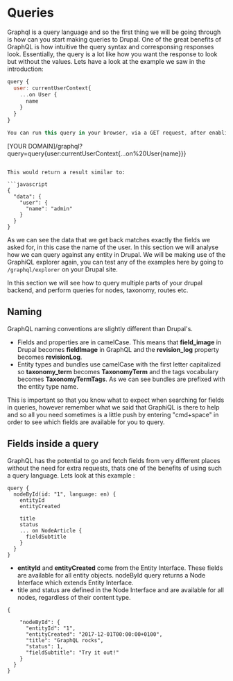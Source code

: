 # Queries

Graphql is a query language and so the first thing we will be going through is how can you start making queries to Drupal. One of the great benefits of GraphQL is how intuitive the query syntax and corresponsing responses look. Essentially, the query is a lot like how you want the response to look but without the values. Lets have a look at the example we saw in the introduction:

```javascript
query {
  user: currentUserContext{
    ...on User {
      name
    }
  }
}

You can run this query in your browser, via a GET request, after enabling the module. Note, if you are logged in already, the query should return a result. If you want the anonymous user to run the following query, you will need to enable the `Execute arbitrary GraphQL requests` permission. 
```
[YOUR DOMAIN]/graphql?query=query{user:currentUserContext{...on%20User{name}}}
``` 

This would return a result similar to: 

```javascript
{
  "data": {
    "user": {
      "name": "admin"
    }
  }
}
```

As we can see the data that we get back matches exactly the fields we asked for, in this case the name of the user. In this section we will analyse how we can query against any entity in Drupal. We will be making use of the GraphiQL explorer again, you can test any of the examples here by going to `/graphql/explorer` on your Drupal site.

In this section we will see how to query multiple parts of your drupal backend, and perform queries for nodes, taxonomy, routes etc.

## Naming

GraphQL naming conventions are slightly different than Drupal's.

* Fields and properties are in camelCase. This means that **field\_image** in Drupal becomes **fieldImage** in GraphQL and the **revision\_log** property becomes **revisionLog**.
* Entity types and bundles use camelCase with the first letter capitalized so **taxonomy\_term** becomes **TaxonomyTerm** and the tags vocabulary becomes **TaxonomyTermTags**. As we can see bundles are prefixed with the entity type name. 

This is important so that you know what to expect when searching for fields in queries, however remember what we said that GraphiQL is there to help and so all you need sometimes is a little push by entering "cmd+space" in order to see which fields are available for you to query.

## Fields inside a query

GraphQL has the potential to go and fetch fields from very different places without the need for extra requests, thats one of the benefits of using such a query language. Lets look at this example :

```
query {
  nodeById(id: "1", language: en) {
    entityId
    entityCreated

    title
    status
    ... on NodeArticle {
      fieldSubtitle
    }
  }
}
```


* **entityId** and **entityCreated** come from the Entity Interface. These fields are available for all entity objects. nodeById query returns a Node Interface which extends Entity Interface.
* title and status are defined in the Node Interface and are available for all nodes, regardless of their content type.




```
{

    "nodeById": {
      "entityId": "1",
      "entityCreated": "2017-12-01T00:00:00+0100",
      "title": "GraphQL rocks",
      "status": 1,
      "fieldSubtitle": "Try it out!"
    }
  }
}
```



